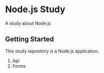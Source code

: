 <h1>
  <img alt="" title="" src="https://medium.com/@diomalta/como-organizar-e-estruturar-projetos-com-node-js-4845be004899" />
</h1>

# Node.js Study
A study about Node.js

## Getting Started

This study repository is a Node.js application.

1. Api 
2. Forms
